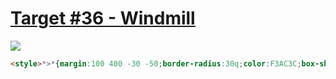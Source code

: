 # [Target #36 - Windmill](https://cssbattle.dev/play/36)

![](https://cssbattle.dev/targets/36.png)

```HTML
<style>*>*{margin:100 400 -30 -50;border-radius:30q;color:F3AC3C;box-shadow:79q 0,238q 0,397q 0,158q -138q#998235,317q -138q#998235,0 0 0 10in#1a4341
```